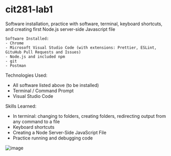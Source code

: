 # cit281-lab1
Software installation, practice with software, terminal, keyboard shortcuts, and creating first Node.js server-side Javascript file

```
Software Installed: 
- Chrome
- Microsoft Visual Studio Code (with extensions: Prettier, ESLint, GituHub Pull Requests and Issues)
- Node.js and included npm
- git
- Postman
```

Technologies Used: 
- All software listed above (to be installed)
- Terminal / Command Prompt
- Visual Studio Code

Skills Learned:
- In terminal: changing to folders, creating folders, redirecting output from any command to a file
- Keyboard shortcuts
- Creating a Node Server-Side JavaScript File
- Practice running and debugging code

![image](https://user-images.githubusercontent.com/67397853/170886235-5ed8fabb-fe90-44c9-8e25-178a074053da.png)

